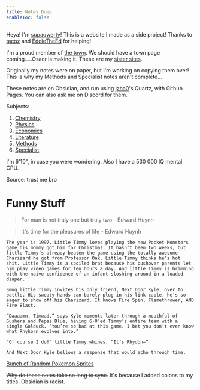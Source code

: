 ```yaml
---
title: Notes Dump
enableToc: false
---
```


Heya! I'm [supaqwerty](https://github.com/supaqwerty)! This is a website I made as a side project! Thanks to [tacoz](https://github.com/nottacoz) and [EddieTheEd](https://github.com/eddietheed) for helping! 

I'm a proud member of [the town](Info/town.md). We should have a town page coming.....Osacr is making it. These are my [sister sites](Info/townsites.md).

Originally my notes were on paper, but I'm working on copying them over! This is why my Methods and Specialist notes aren't complete...

These notes are on Obsidian, and run using [jzha0](https://github.com/jackyzha0)'s Quartz, with Github Pages. You can also ask me on Discord for them.

Subjects:
1. [Chemistry](Subjects/Chemistry.md)
2. [Physics](Subjects/Physics.md)
3. [Economics](Subjects/Economics.md)
4. [Literature](Subjects/Literature.md)
5. [Methods](Subjects/Methods.md)
6. [Specialist](Subjects/Specialist.md)

I'm 6'10", in case you were wondering. Also I have a 530 000 IQ mental CPU.

Source: trust me bro

# Funny Stuff

> For man is not truly one but truly two - Edward Huynh

> It's time for the pleasures of life - Edward Huynh


```
The year is 1997. Little Timmy loves playing the new Pocket Monsters game his mommy got him for Christmas. It hasn’t been two weeks, but little Timmy’s already beaten the game using the totally awesome Charizard he got from Professor Oak. Little Timmy thinks he’s hot shit. Little Timmy is a spoiled brat because his pushover parents let him play video games for ten hours a day. And little Timmy is brimming with the naive confidence of an infant sloshing around in a loaded diaper.  
  
Smug little Timmy invites his only friend, Next Door Kyle, over to battle. His sweaty hands can barely plug in his link cable, he’s so eager to show off his Charizard. It knows Fire Spin, Flamethrower, AND Fire Blast.  
  
“Daaaamn, Timwad,” says Kyle moments later through a mouthful of Gushers and Pepsi Blue, having 6-0’ed Timmy’s entire team with a single Golduck. “You’re so bad at this game. I bet you don’t even know what Rhyhorn evolves into.”  
  
“Of course I do!” little Timmy whines. “It’s Rhydon—”  
  
And Next Door Kyle bellows a response that would echo through time.
```



[Bunch of Random Pokemon Sprites](poke)

~~Why do these notes take so long to sync.~~ It's because I added colons to my titles. Obsidian is racist.


